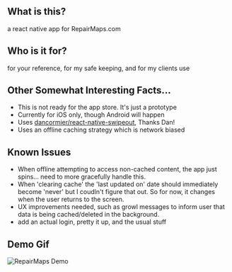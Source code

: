 ## What is this?

a react native app for RepairMaps.com

## Who is it for? 

for your reference, for my safe keeping, and for my clients use 

## Other Somewhat Interesting Facts...

* This is not ready for the app store. It's just a prototype
* Currently for iOS only, though Android will happen
* Uses [dancormier/react-native-swipeout](https://github.com/dancormier/react-native-swipeout), Thanks Dan!
* Uses an offline caching strategy which is network biased

## Known Issues
* When offline attempting to access non-cached content, the app just spins... need to more gracefully handle this.
* When 'clearing cache' the 'last updated on' date should immediately become 'never' but I coudln't figure that out. So for now, it changes when the user returns to the screen.
* UX improvements needed, such as growl messages to inform user that data is being cached/deleted in the background.
* add an actual login, pretty it up, and the usual stuff

## Demo Gif
![RepairMaps Demo](https://cloud.githubusercontent.com/assets/1640318/13160558/e2764584-d64c-11e5-8445-93b6e7914c1f.gif)


